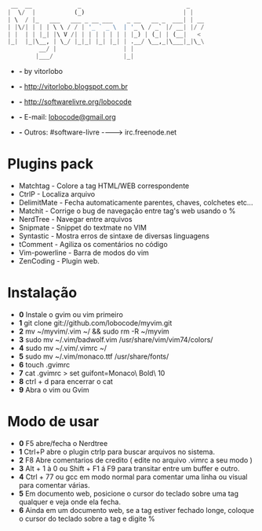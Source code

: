 ```python
 __  __             _                              _    
|  \/  |           (_)                            | |   
| \  / |_   ___   ___ _ __ ___    _ __   __ _  ___| | __
| |\/| | | | \ \ / / | '_ ` _ \  | '_ \ / _` |/ __| |/ /
| |  | | |_| |\ V /| | | | | | | | |_) | (_| | (__|   < 
|_|  |_|\__, | \_/ |_|_| |_| |_| | .__/ \__,_|\___|_|\_\
         __/ |                   | |                    
        |___/                    |_|                    
```

* **-** by vitorlobo
* **-** http://vitorlobo.blogspot.com.br
* **-** http://softwarelivre.org/lobocode
* **-** E-mail: lobocode@gmail.org

* **-** Outros: #software-livre ----> irc.freenode.net


# Plugins pack #

* Matchtag - Colore a tag HTML/WEB correspondente
* CtrlP - Localiza arquivo
* DelimitMate - Fecha automaticamente parentes, chaves, colchetes etc...
* Matchit - Corrige o bug de navegação entre tag's web usando o %
* NerdTree - Navegar entre arquivos
* Snipmate - Snippet do textmate no VIM
* Syntastic - Mostra erros de sintaxe de diversas linguagens
* tComment - Agiliza os comentários no código
* Vim-powerline - Barra de modos do vim
* ZenCoding - Plugin web.


# Instalação #
* **0** Instale o gvim ou vim primeiro
* **1** git clone git://github.com/lobocode/myvim.git
* **2** mv ~/myvim/.vim ~/ && sudo rm -R ~/myvim
* **3** sudo mv ~/.vim/badwolf.vim /usr/share/vim/vim74/colors/
* **4** sudo mv ~/.vim/.vimrc ~/
* **5** sudo mv ~/.vim/monaco.ttf /usr/share/fonts/
* **6** touch .gvimrc
* **7** cat .gvimrc > set guifont=Monaco\ Bold\ 10 
* **8** ctrl + d para encerrar o cat
* **9** Abra o vim ou Gvim

# Modo de usar #

* **0** F5 abre/fecha o Nerdtree
* **1** Ctrl+P abre o plugin ctrlp para buscar arquivos no sistema.
* **2** F8 Abre comentarios de credito ( edite no arquivo .vimrc a seu modo )
* **3** Alt + 1 à 0 ou Shift + F1 á F9 para transitar entre um buffer e outro.
* **4** Ctrl + 77 ou gcc em modo normal para comentar uma linha ou visual para comentar várias.
* **5** Em documento web, posicione o cursor do teclado sobre uma tag qualquer e veja onde ela fecha.
* **6** Ainda em um documento web, se a tag estiver fechado longe, coloque o cursor do teclado sobre a tag e digite %

